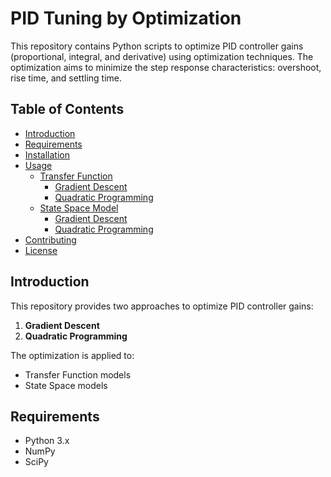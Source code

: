 # PID Tuning by Optimization

This repository contains Python scripts to optimize PID controller gains (proportional, integral, and derivative) using optimization techniques. The optimization aims to minimize the step response characteristics: overshoot, rise time, and settling time.

## Table of Contents

- [Introduction](#introduction)
- [Requirements](#requirements)
- [Installation](#installation)
- [Usage](#usage)
  - [Transfer Function](#transfer-function)
    - [Gradient Descent](#gradient-descent)
    - [Quadratic Programming](#quadratic-programming)
  - [State Space Model](#state-space-model)
    - [Gradient Descent](#gradient-descent-1)
    - [Quadratic Programming](#quadratic-programming-1)
- [Contributing](#contributing)
- [License](#license)

## Introduction

This repository provides two approaches to optimize PID controller gains:
1. **Gradient Descent**
2. **Quadratic Programming**

The optimization is applied to:
- Transfer Function models
- State Space models

## Requirements

- Python 3.x
- NumPy
- SciPy

